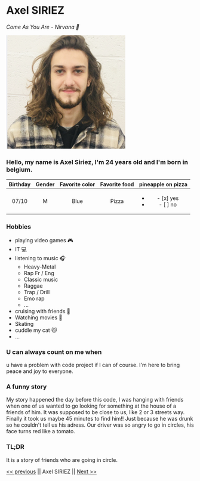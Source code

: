 # Axel SIRIEZ

*Come As You Are - Nirvana :guitar:*

![Just a picture of me](axel.png "Axel")

### Hello, my name is Axel Siriez, I'm 24 years old and I'm born in belgium.

| Birthday | Gender | Favorite color | Favorite food | pineapple on pizza |
|:--------:|:------:|:--------------:|:-------------:|:------------------:|
|07/10     |M       |Blue            |Pizza          |<ul><li>- [x] yes</li><li>- [ ] no</li></ul>|

### Hobbies
- playing video games :video_game:
- IT :computer:
- listening to music :headphones:
    - Heavy-Metal
    - Rap Fr / Eng
    - Classic music
    - Raggae
    - Trap / Drill
    - Emo rap
    - ...
- cruising with friends :car:
- Watching movies :movie_camera:
- Skating
- cuddle my cat :cat:
- ...

### U can always count on me when 
u have a problem with code project if I can of course.
I'm here to bring peace and joy to everyone.

### A funny story
My story happened the day before this code, I was hanging with friends when one of us wanted to go looking for something at the house of a friends of him. It was supposed to be close to us, like 2 or 3 streets way. Finally it took us maybe 45 minutes to find him!! Just because he was drunk so he couldn't tell us his adress. Our driver was so angry to go in circles, his face turns red like a tomato.

### TL;DR 
It is a story of friends who are going in circle.

[<< previous](https://github.com/Nymphadorart/Challenge-Markdown) || Axel SIRIEZ || [Next >>](https://github.com/BastienDP/Markdown) 